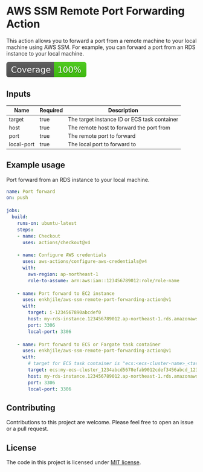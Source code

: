# AWS SSM Remote Port Forwarding Action

This action allows you to forward a port from a remote machine to your local machine using AWS SSM. For example, you can forward a port from an RDS instance to your local machine.

[![Coverage](./badges/coverage.svg)](./badges/coverage.svg)

## Inputs

| Name | Required | Description |
| --- | --- | --- |
| target | true | The target instance ID or ECS task container |
| host | true | The remote host to forward the port from |
| port | true | The remote port to forward |
| local-port | true | The local port to forward to |

## Example usage

Port forward from an RDS instance to your local machine.

```yaml
name: Port forward
on: push

jobs:
  build:
    runs-on: ubuntu-latest
    steps:
    - name: Checkout
      uses: actions/checkout@v4

    - name: Configure AWS credentials
      uses: aws-actions/configure-aws-credentials@v4
      with:
        aws-region: ap-northeast-1
        role-to-assume: arn:aws:iam::123456789012:role/role-name

    - name: Port forward to EC2 instance
      uses: enkhjile/aws-ssm-remote-port-forwarding-action@v1
      with:
        target: i-1234567890abcdef0
        host: my-rds-instance.123456789012.ap-northeast-1.rds.amazonaws.com
        port: 3306
        local-port: 3306

    - name: Port forward to ECS or Fargate task container
      uses: enkhjile/aws-ssm-remote-port-forwarding-action@v1
      with:
        # target for ECS task container is "ecs:<ecs-cluster-name>_<task-id>_<task-container-runtime-id>"
        target: ecs:my-ecs-cluster_1234abcd5678efab9012cdef3456abcd_1234abcd5678efab9012cdef3456abcd-1234567890
        host: my-rds-instance.123456789012.ap-northeast-1.rds.amazonaws.com
        port: 3306
        local-port: 3306
```

## Contributing

Contributions to this project are welcome. Please feel free to open an issue or a pull request.

## License

The code in this project is licensed under [MIT license](LICENSE).
